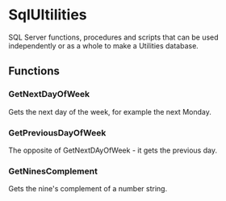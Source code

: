 # SqlUltilities
SQL Server functions, procedures and scripts that can be used independently
or as a whole to make a Utilities database.

## Functions

### GetNextDayOfWeek
Gets the next day of the week, for example the next Monday. 

### GetPreviousDayOfWeek
The opposite of GetNextDAyOfWeek - it gets the previous day.

### GetNinesComplement
Gets the nine's complement of a number string.